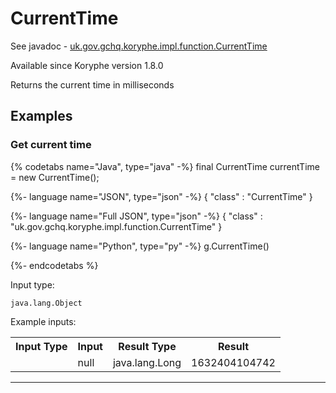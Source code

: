 # CurrentTime
See javadoc - [uk.gov.gchq.koryphe.impl.function.CurrentTime](ref://../../javadoc/koryphe/uk/gov/gchq/koryphe/impl/function/CurrentTime.html)

Available since Koryphe version 1.8.0

Returns the current time in milliseconds

## Examples

### Get current time


{% codetabs name="Java", type="java" -%}
final CurrentTime currentTime = new CurrentTime();

{%- language name="JSON", type="json" -%}
{
  "class" : "CurrentTime"
}

{%- language name="Full JSON", type="json" -%}
{
  "class" : "uk.gov.gchq.koryphe.impl.function.CurrentTime"
}

{%- language name="Python", type="py" -%}
g.CurrentTime()

{%- endcodetabs %}

Input type:

```
java.lang.Object
```

Example inputs:
<table style="display: block;">
<tr><th>Input Type</th><th>Input</th><th>Result Type</th><th>Result</th></tr>
<tr><td></td><td>null</td><td>java.lang.Long</td><td>1632404104742</td></tr>
</table>

-----------------------------------------------

